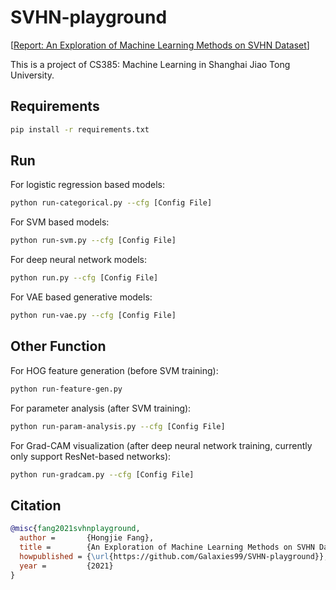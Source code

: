 # SVHN-playground

[[Report: An Exploration of Machine Learning Methods on SVHN Dataset](assets/An%20Exploration%20of%20Machine%20Learning%20Methods%20on%20SVHN%20Dataset.pdf)]

This is a project of CS385: Machine Learning in Shanghai Jiao Tong University.

## Requirements

```bash
pip install -r requirements.txt
```

## Run

For logistic regression based models:

```bash
python run-categorical.py --cfg [Config File]
```

For SVM based models:

```bash
python run-svm.py --cfg [Config File]
```

For deep neural network models:

```bash
python run.py --cfg [Config File]
```

For VAE based generative models:

```bash
python run-vae.py --cfg [Config File]
```

## Other Function

For HOG feature generation (before SVM training):

```bash
python run-feature-gen.py
```

For parameter analysis (after SVM training):

```bash
python run-param-analysis.py --cfg [Config File]
```

For Grad-CAM visualization (after deep neural network training, currently only support ResNet-based networks):

```bash
python run-gradcam.py --cfg [Config File]
```

## Citation

```bibtex
@misc{fang2021svhnplayground,
  author =       {Hongjie Fang},
  title =        {An Exploration of Machine Learning Methods on SVHN Dataset},
  howpublished = {\url{https://github.com/Galaxies99/SVHN-playground}},
  year =         {2021}
}
```